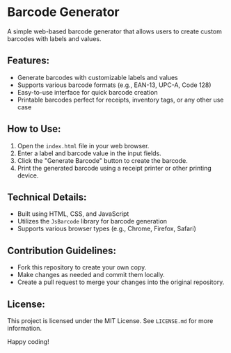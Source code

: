 # Barcode Generator

A simple web-based barcode generator that allows users to create custom barcodes with labels and values.

## Features:

* Generate barcodes with customizable labels and values
* Supports various barcode formats (e.g., EAN-13, UPC-A, Code 128)
* Easy-to-use interface for quick barcode creation
* Printable barcodes perfect for receipts, inventory tags, or any other use case

## How to Use:

1. Open the `index.html` file in your web browser.
2. Enter a label and barcode value in the input fields.
3. Click the "Generate Barcode" button to create the barcode.
4. Print the generated barcode using a receipt printer or other printing device.

## Technical Details:

* Built using HTML, CSS, and JavaScript
* Utilizes the `JsBarcode` library for barcode generation
* Supports various browser types (e.g., Chrome, Firefox, Safari)

## Contribution Guidelines:

* Fork this repository to create your own copy.
* Make changes as needed and commit them locally.
* Create a pull request to merge your changes into the original repository.

## License:

This project is licensed under the MIT License. See `LICENSE.md` for more information.

Happy coding!